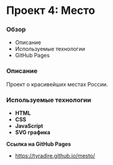 # Проект 4: Место

### Обзор
* Описание
* Используемые технологии
* GitHub Pages

### Описание

Проект о красивейших местах России.

### Используемые технологии
* **HTML** 
* **CSS**
* **JavaScript**
* **SVG графика**

**Ссылка на GitHub Pages**
* https://tyradire.github.io/mesto/